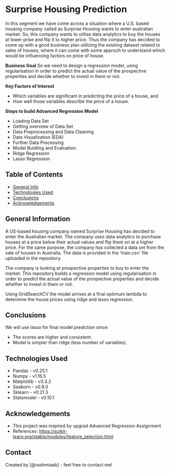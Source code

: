 # Surprise Housing Prediction
In this segment we have come across a situation where a U.S. based housing company called as Surprise Housing wants to enter australian market. So, this company wants to utilise data analytics to buy the houses at lower prise and flip it to higher price. Thus the company has decided to come up with a good business plan utilizing the existing dataset related to sales of houses, where it can come with some approch to understand which would be influencing factors on price of house.

**Business Goal**
So we need to design a regression model, using regularisation in order to predict the actual value of the prospective properties and decide whether to invest in them or not.

**Key Factors of Interest**
- Which variables are significant in predicting the price of a house, and
- How well those variables describe the price of a house.

**Steps to build Advanced Regression Model**
- Loading Data Set
- Getting overview of Data Set
- Data Preprocessing and Data Cleaning
- Data Visualization (EDA)
- Further Data Processing
- Model Buidling and Evaluation
- Ridge Regression
- Lasso Regression

## Table of Contents
* [General Info](#general-information)
* [Technologies Used](#technologies-used)
* [Conclusions](#conclusions)
* [Acknowledgements](#acknowledgements)

<!-- You can include any other section that is pertinent to your problem -->

## General Information
A US-based housing company named Surprise Housing has decided to enter the Australian market. The company uses data analytics to purchase houses at a price below their actual values and flip them on at a higher price. For the same purpose, the company has collected a data set from the sale of houses in Australia. The data is provided in the 'train.csv' file uploaded in the repository.

The company is looking at prospective properties to buy to enter the market. This repository builds a regression model using regularisation in order to predict the actual value of the prospective properties and decide whether to invest in them or not.

Using GridSearchCV the model arrives at a final optimum lambda to determine the house prices using ridge and lasso regression.

<!-- You don't have to answer all the questions - just the ones relevant to your project. -->

## Conclusions
We will use lasso for final model prediction since:
- The scores are higher and consistent
- Model is simpler than ridge (less number of variables).

<!-- You don't have to answer all the questions - just the ones relevant to your project. -->


## Technologies Used
- Pandas  - v0.25.1 
- Numpy - v1.16.5
- Matplotlib - v3.3.2
- Seaborn - v0.9.0
- Sklearn - v0.21.3
- Statsmodel - v0.10.1

<!-- As the libraries versions keep on changing, it is recommended to mention the version of library used in this project -->

## Acknowledgements
- This project was inspired by upgrad Advanced Regression Assignment
- References: https://scikit-learn.org/stable/modules/feature_selection.html


## Contact
Created by [@rashmiaab] - feel free to contact me!


<!-- Optional -->
<!-- ## License -->
<!-- This project is open source and available under the [... License](). -->

<!-- You don't have to include all sections - just the one's relevant to your project -->
